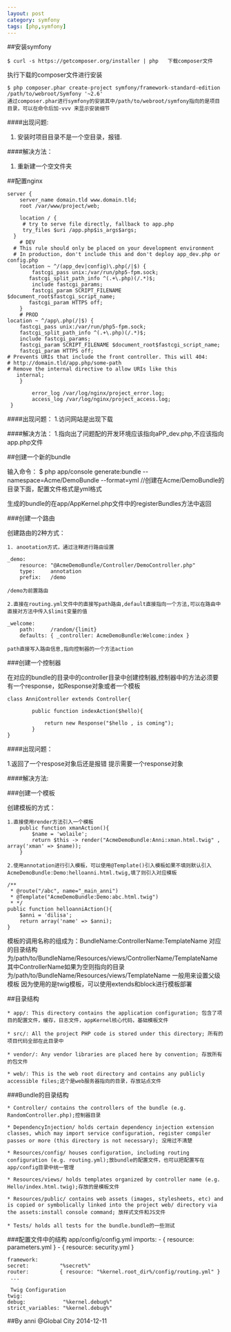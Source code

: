 ```yaml
---
layout: post
category: symfony
tags: [php,symfony]
---
```

##安装symfony
    
    $ curl -s https://getcomposer.org/installer | php   下载composer文件

执行下载的composer文件进行安装
    
    $ php composer.phar create-project symfony/framework-standard-edition /path/to/webroot/Symfony '~2.6'
    通过composer.phar进行symfony的安装其中/path/to/webroot/symfony指向的是项目目录，可以在命令后加-vvv 来显示安装细节

    
####出现问题:
1. 安装时项目目录不是一个空目录，报错. 

####解决方法：
1. 重新建一个空文件夹

##配置nginx
    
    server {
        server_name domain.tld www.domain.tld;
        root /var/www/project/web;

        location / {
         # try to serve file directly, fallback to app.php
         try_files $uri /app.php$is_args$args;
      }
        # DEV
      # This rule should only be placed on your development environment
      # In production, don't include this and don't deploy app_dev.php or config.php
        location ~ ^/(app_dev|config)\.php(/|$) {
            fastcgi_pass unix:/var/run/php5-fpm.sock;
           fastcgi_split_path_info ^(.+\.php)(/.*)$;
            include fastcgi_params;
            fastcgi_param SCRIPT_FILENAME $document_root$fastcgi_script_name;
           fastcgi_param HTTPS off;
        }
        # PROD
    location ~ ^/app\.php(/|$) {
        fastcgi_pass unix:/var/run/php5-fpm.sock;
        fastcgi_split_path_info ^(.+\.php)(/.*)$;
        include fastcgi_params;
        fastcgi_param SCRIPT_FILENAME $document_root$fastcgi_script_name;
        fastcgi_param HTTPS off;
    # Prevents URIs that include the front controller. This will 404:
    # http://domain.tld/app.php/some-path
    # Remove the internal directive to allow URIs like this
       internal;
        }

            error_log /var/log/nginx/project_error.log;
            access_log /var/log/nginx/project_access.log;
     }

####出现问题：
1.访问网站是出现下载

####解决方法：
1.指向出了问题配的开发环境应该指向aPP_dev.php,不应该指向app.php文件

##创建一个新的bundle

输入命令：
    $ php app/console generate:bundle --namespace=Acme/DemoBundle --format=yml   //创建在Acme/DemoBundle的目录下面，配置文件格式是yml格式

生成的bundle的在app/AppKernel.php文件中的registerBundles方法中返回

###创建一个路由

创建路由的2种方式：
    
    1. anootation方式，通过注释进行路由设置

    _demo:
        resource: "@AcmeDemoBundle/Controller/DemoController.php"
        type:     annotation
        prefix:   /demo
    
    /demo为前置路由

    2.直接在routing.yml文件中的直接写path路由,default直接指向一个方法,可以在路由中直接对方法中传入$limit变量的值

    _welcome:
        path:     /random/{limit}
        defaults: { _controller: AcmeDemoBundle:Welcome:index }

    path直接写入路由信息,指向控制器的一个方法action

###创建一个控制器

在对应的bundle的目录中的controller目录中创建控制器,控制器中的方法必须要有一个response，如Response对象或者一个模板

    
    class AnniController extends Controller{

            public function indexAction($hello){

                return new Response("$hello , is coming");
            }
    }

####出现问题：

1.返回了一个respose对象后还是报错 提示需要一个response对象


####解决方法:


###创建一个模板

创建模板的方式：
    
    1.直接使用render方法引入一个模板
        public function xmanAction(){
            $name = 'wolaile';
            return $this -> render("AcmeDemoBundle:Anni:xman.html.twig" , array('xman' => $name));
        }

    2.使用annotation进行引入模板，可以使用@Template()引入模板如果不填则默认引入AcmeDemoBundle:Demo:helloanni.html.twig,填了则引入对应模板

    /**
     * @route("/abc", name="_main_anni")
     * @Template("AcmeDemoBundle:Demo:abc.html.twig")
     * */
    public function helloanniAction(){
        $anni = 'dilisa';
        return array('name' => $anni);
    }

模板的调用名称的组成为：BundleName:ControllerName:TemplateName
对应的目录结构为/path/to/BundleName/Resources/views/ControllerName/TemplateName
其中ControllerName如果为空则指向的目录 为/path/to/BundleName/Resources/views/TemplateName  一般用来设置父级模板
因为使用的是twig模板，可以使用extends和block进行模板部署


##目录结构
    
    * app/: This directory contains the application configuration; 包含了项目的配置文件，缓存，日志文件，appKernel核心代码，基础模板文件

    * src/: All the project PHP code is stored under this directory; 所有的项目代码全部在此目录中

    * vendor/: Any vendor libraries are placed here by convention; 存放所有的包文件

    * web/: This is the web root directory and contains any publicly accessible files;这个是web服务器指向的目录，存放站点文件

###Bundle的目录结构
    
    * Controller/ contains the controllers of the bundle (e.g. RandomController.php);控制器目录

    * DependencyInjection/ holds certain dependency injection extension classes, which may import service configuration, register compiler passes or more (this directory is not necessary); 没用过不清楚
    
    * Resources/config/ houses configuration, including routing configuration (e.g. routing.yml);放bundle的配置文件，也可以把配置写在app/config目录中统一管理

    * Resources/views/ holds templates organized by controller name (e.g. Hello/index.html.twig);存放的是模板文件

    * Resources/public/ contains web assets (images, stylesheets, etc) and is copied or symbolically linked into the project web/ directory via the assets:install console command; 放样式文件和JS文件

    * Tests/ holds all tests for the bundle.bundle的一些测试
###配置文件中的结构
    app/config/config.yml
    imports:
    - { resource: parameters.yml }
    - { resource: security.yml }

    framework:
    secret:          "%secret%"
    router:          { resource: "%kernel.root_dir%/config/routing.yml" }
     ...

     Twig Configuration
    twig:
    debug:            "%kernel.debug%"
    strict_variables: "%kernel.debug%"


##By anni @Global City 2014-12-11
















